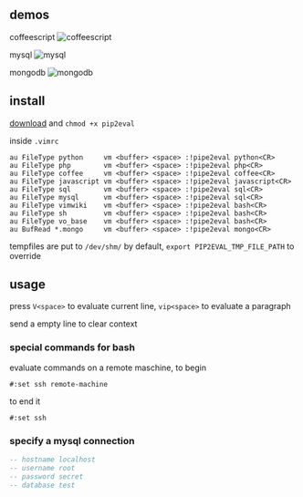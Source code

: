 ## demos

coffeescript
![coffeescript](https://github.com/zweifisch/pipe2eval/raw/master/demos/coffee.gif)

mysql
![mysql](https://github.com/zweifisch/pipe2eval/raw/master/demos/mysql.gif)

mongodb
![mongodb](https://github.com/zweifisch/pipe2eval/raw/master/demos/mongodb.gif)

## install

[download](https://raw.github.com/zweifisch/pipe2eval/master/pipe2eval) and `chmod +x pip2eval`

inside `.vimrc`
```vim
au FileType python     vm <buffer> <space> :!pipe2eval python<CR>
au FileType php        vm <buffer> <space> :!pipe2eval php<CR>
au FileType coffee     vm <buffer> <space> :!pipe2eval coffee<CR>
au FileType javascript vm <buffer> <space> :!pipe2eval javascript<CR>
au FileType sql        vm <buffer> <space> :!pipe2eval sql<CR>
au FileType mysql      vm <buffer> <space> :!pipe2eval sql<CR>
au FileType vimwiki    vm <buffer> <space> :!pipe2eval bash<CR>
au FileType sh         vm <buffer> <space> :!pipe2eval bash<CR>
au FileType vo_base    vm <buffer> <space> :!pipe2eval bash<CR>
au BufRead *.mongo     vm <buffer> <space> :!pipe2eval mongo<CR>
```

tempfiles are put to `/dev/shm/` by default, `export PIP2EVAL_TMP_FILE_PATH` to
override

## usage

press `V<space>` to evaluate current line, `vip<space>` to evaluate a paragraph

send a empty line to clear context

### special commands for bash

evaluate commands on a remote maschine, to begin
```
#:set ssh remote-machine
```

to end it
```
#:set ssh
```

### specify a mysql connection

```sql
-- hostname localhost
-- username root
-- password secret
-- database test
```

